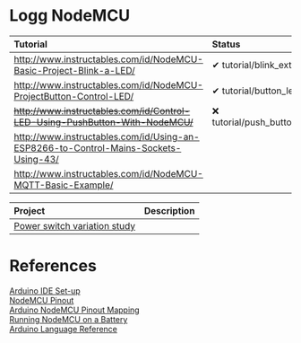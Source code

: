 # Logg NodeMCU

| Tutorial | Status | 
| :--- | :---  |
| http://www.instructables.com/id/NodeMCU-Basic-Project-Blink-a-LED/ | &#10004; tutorial/blink_external  |
| http://www.instructables.com/id/NodeMCU-ProjectButton-Control-LED/ | &#10004; tutorial/button_led |
| <strike>http://www.instructables.com/id/Control-LED-Using-PushButton-With-NodeMCU/</strike> | &#10060; tutorial/push_button_led | 
| http://www.instructables.com/id/Using-an-ESP8266-to-Control-Mains-Sockets-Using-43/ | | 
| http://www.instructables.com/id/NodeMCU-MQTT-Basic-Example/ | |

| Project | Description |
| :--- | :--- |
| [Power switch variation study](../data/logg_variation_study.md) | |

# References
[Arduino IDE Set-up](http://www.instructables.com/id/Programming-ESP8266-ESP-12E-NodeMCU-Using-Arduino-/)<br>
[NodeMCU Pinout](https://iotbytes.wordpress.com/nodemcu-pinout/)<br>
[Arduino NodeMCU Pinout Mapping](https://github.com/esp8266/Arduino/blob/3e7b4b8e0cf4e1f7ad48104abfc42723b5e4f9be/variants/nodemcu/pins_arduino.h#L40)<br>
[Running NodeMCU on a Battery](https://tinker.yeoman.com.au/2016/05/29/running-nodemcu-on-a-battery-esp8266-low-power-consumption-revisited/)<br>
[Arduino Language Reference](https://www.arduino.cc/reference/en/)<br>